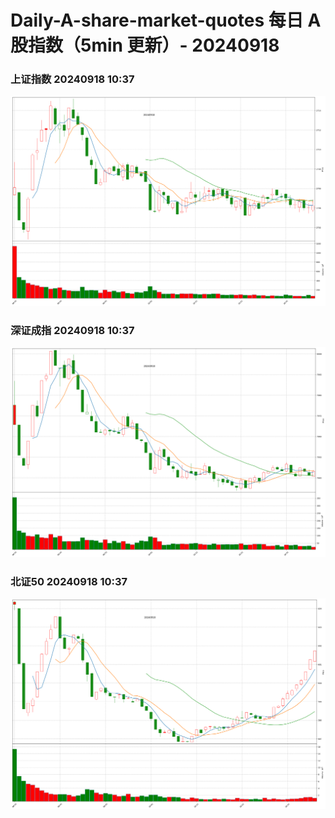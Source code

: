 
# Daily-A-share-market-quotes 每日 A 股指数（5min 更新）- 20240918

### 上证指数 20240918 10:37
![](./fig/2024/9/20240918-sh000001.png)

### 深证成指 20240918 10:37
![](./fig/2024/9/20240918-sz399001.png)

### 北证50 20240918 10:37
![](./fig/2024/9/20240918-bj899050.png)
